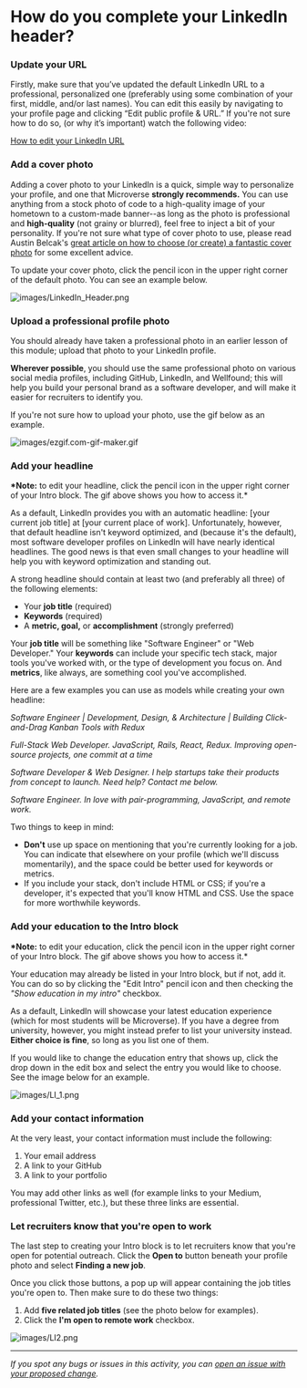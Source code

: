 # How do you complete your LinkedIn header?

### **Update your URL**

Firstly, make sure that you’ve updated the default LinkedIn URL to a professional, personalized one (preferably using some combination of your first, middle, and/or last names). You can edit this easily by navigating to your profile page and clicking “Edit public profile & URL.” If you're not sure how to do so, (or why it’s important) watch the following video:

[How to edit your LinkedIn URL](https://drive.google.com/file/d/14OAX6l4heEKCC73k4rxmPz2BJgZw64nm/view?usp=sharing)

### **Add a cover photo**

Adding a cover photo to your LinkedIn is a quick, simple way to personalize your profile, and one that Microverse **strongly recommends.** You can use anything from a stock photo of code to a high-quality image of your hometown to a custom-made banner--as long as the photo is professional and **high-quality** (not grainy or blurred), feel free to inject a bit of your personality. If you're not sure what type of cover photo to use, please read Austin Belcak's [great article on how to choose (or create) a fantastic cover photo](https://cultivatedculture.com/linkedin-cover-photo/) for some excellent advice.

To update your cover photo, click the pencil icon in the upper right corner of the default photo. You can see an example below.

![images/LinkedIn_Header.png](images/LinkedIn_Header.png)

### **Upload a professional profile photo**

You should already have taken a professional photo in an earlier lesson of this module; upload that photo to your LinkedIn profile.

**Wherever possible**, you should use the same professional photo on various social media profiles, including GitHub, LinkedIn, and Wellfound; this will help you build your personal brand as a software developer, and will make it easier for recruiters to identify you.

If you're not sure how to upload your photo, use the gif below as an example.

![images/ezgif.com-gif-maker.gif](images/ezgif.com-gif-maker.gif)

### **Add your headline**

**\*Note:** to edit your headline, click the pencil icon in the upper right corner of your Intro block. The gif above shows you how to access it.\*

As a default, LinkedIn provides you with an automatic headline: [your current job title] at [your current place of work]. Unfortunately, however, that default headline isn't keyword optimized, and (because it's the default), most software developer profiles on LinkedIn will have nearly identical headlines. The good news is that even small changes to your headline will help you with keyword optimization and standing out.

A strong headline should contain at least two (and preferably all three) of the following elements:

- Your **job title** (required)
- **Keywords** (required)
- A **metric, goal,** or **accomplishment** (strongly preferred)

Your **job title** will be something like "Software Engineer" or "Web Developer." Your **keywords** can include your specific tech stack, major tools you've worked with, or the type of development you focus on. And **metrics**, like always, are something cool you've accomplished.

Here are a few examples you can use as models while creating your own headline:

_Software Engineer | Development, Design, & Architecture | Building Click-and-Drag Kanban Tools with Redux_

_Full-Stack Web Developer. JavaScript, Rails, React, Redux. Improving open-source projects, one commit at a time_

_Software Developer & Web Designer. I help startups take their products from concept to launch. Need help? Contact me below._

_Software Engineer. In love with pair-programming, JavaScript, and remote work._

Two things to keep in mind:

- **Don't** use up space on mentioning that you're currently looking for a job. You can indicate that elsewhere on your profile (which we'll discuss momentarily), and the space could be better used for keywords or metrics.
- If you include your stack, don't include HTML or CSS; if you're a developer, it's expected that you'll know HTML and CSS. Use the space for more worthwhile keywords.

### **Add your education to the Intro block**

**\*Note:** to edit your education, click the pencil icon in the upper right corner of your Intro block. The gif above shows you how to access it.\*

Your education may already be listed in your Intro block, but if not, add it. You can do so by clicking the "Edit Intro" pencil icon and then checking the _"Show education in my intro"_ checkbox.

As a default, LinkedIn will showcase your latest education experience (which for most students will be Microverse). If you have a degree from university, however, you might instead prefer to list your university instead. **Either choice is fine**, so long as you list one of them.

If you would like to change the education entry that shows up, click the drop down in the edit box and select the entry you would like to choose. See the image below for an example.

![images/LI_1.png](images/LI_1.png)

### **Add your contact information**

At the very least, your contact information must include the following:

1. Your email address
2. A link to your GitHub
3. A link to your portfolio

You may add other links as well (for example links to your Medium, professional Twitter, etc.), but these three links are essential.

### **Let recruiters know that you're open to work**

The last step to creating your Intro block is to let recruiters know that you're open for potential outreach. Click the **Open to** button beneath your profile photo and select **Finding a new job**.

Once you click those buttons, a pop up will appear containing the job titles you're open to. Then make sure to do these two things:

1. Add **five related job titles** (see the photo below for examples).
2. Click the **I'm open to remote work** checkbox.

![images/LI2.png](images/LI2.png)

---

_If you spot any bugs or issues in this activity, you can [open an issue with your proposed change](https://github.com/microverseinc/curriculum-transversal-skills/blob/main/git-github/articles/open_issue.md)._
